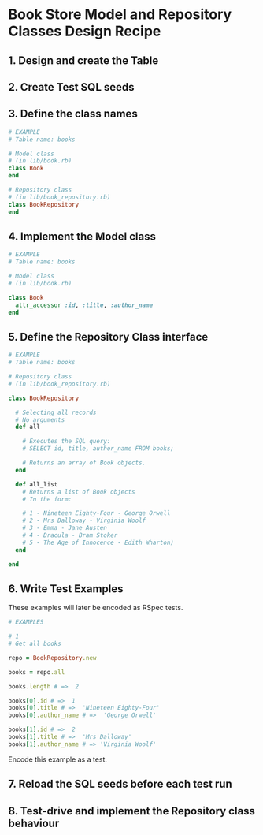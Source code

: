 # Book Store Model and Repository Classes Design Recipe

## 1. Design and create the Table

## 2. Create Test SQL seeds


## 3. Define the class names

```ruby
# EXAMPLE
# Table name: books

# Model class
# (in lib/book.rb)
class Book
end

# Repository class
# (in lib/book_repository.rb)
class BookRepository
end
```

## 4. Implement the Model class


```ruby
# EXAMPLE
# Table name: books

# Model class
# (in lib/book.rb)

class Book
  attr_accessor :id, :title, :author_name
end

```


## 5. Define the Repository Class interface

```ruby
# EXAMPLE
# Table name: books

# Repository class
# (in lib/book_repository.rb)

class BookRepository

  # Selecting all records
  # No arguments
  def all

    # Executes the SQL query:
    # SELECT id, title, author_name FROM books;

    # Returns an array of Book objects.
  end

  def all_list
    # Returns a list of Book objects
    # In the form:

    # 1 - Nineteen Eighty-Four - George Orwell
    # 2 - Mrs Dalloway - Virginia Woolf
    # 3 - Emma - Jane Austen
    # 4 - Dracula - Bram Stoker
    # 5 - The Age of Innocence - Edith Wharton)
  end

end

```

## 6. Write Test Examples

These examples will later be encoded as RSpec tests.

```ruby
# EXAMPLES

# 1
# Get all books

repo = BookRepository.new

books = repo.all

books.length # =>  2

books[0].id # =>  1
books[0].title # =>  'Nineteen Eighty-Four'
books[0].author_name # =>  'George Orwell'

books[1].id # =>  2
books[1].title # =>  'Mrs Dalloway'
books[1].author_name # => 'Virginia Woolf'

```

Encode this example as a test.

## 7. Reload the SQL seeds before each test run


## 8. Test-drive and implement the Repository class behaviour

